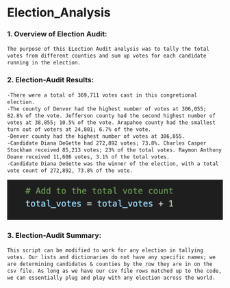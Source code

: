 # Election_Analysis

### 1. Overview of Election Audit:
    The purpose of this ELection Audit analysis was to tally the total votes from different counties and sum up votes for each candidate running in the election. 

### 2. Election-Audit Results:
    -There were a total of 369,711 votes cast in this congretional election.
    -The county of Denver had the highest number of votes at 306,055; 
    82.8% of the vote. Jefferson county had the second highest number of votes at 38,855; 10.5% of the vote. Arapahoe county had the smallest turn out of voters at 24,801; 6.7% of the vote.
    -Denver county had the highest number of votes at 306,055.
    -Candidate Diana DeGette had 272,892 votes; 73.8%. Charles Casper Stockham received 85,213 votes; 23% of the total votes. Raymon Anthony Doane received 11,606 votes, 3.1% of the total votes.
    -Candidate Diana DeGette was the winner of the election, with a total vote count of 272,892, 73.8% of the vote.
![Total Vote Count](https://github.com/abeituni/Election_Analysis/blob/main/code%20images/totalvotecount.png)
### 3. Election-Audit Summary:
    This script can be modified to work for any election in tallying votes. Our lists and dictionaries do not have any specific names; we are determining candidates & counties by the row they are in on the csv file. As long as we have our csv file rows matched up to the code, we can essentially plug and play with any election across the world.
